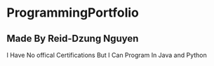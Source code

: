 # ProgrammingPortfolio
## Made By Reid-Dzung Nguyen
I Have No offical Certifications But I Can Program In Java and Python

